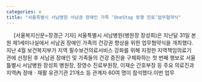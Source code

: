 ```yaml
---
categories: e
title: "서울특별시 서남병원 서남권 장애인 가족 ‘OneStop 동행 진료’업무협약식"
---
```

&nbsp;&nbsp;&nbsp;&nbsp; [서울복지신문=장경근 기자] 서울특별시 서남병원(병원장 장성희)은 지난달 31일 본원 제1세미나실에서 서남권 장애인 가족의 건강권 향상을 위한 업무협약식을 개최했다.지난 4월 보건복지부가 지역 필수보건의료서비스 강화를 위해 지정한 지역책임의료기관에 선정된 후 서남권 장애인 및 가족들의 건강 증진을 구체화하는 첫 번째 행보로 서울틀별시 서남병원 장성희 병원장, 장영수 진료부원장, 이재순 간호부장 등 주요 의료진과 지역內 장애ㆍ재활 유관기관 21개소 등 관계자 60여 명이 참석했다.이번 업무